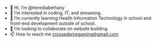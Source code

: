 - 👋 Hi, I’m @herediabethany
- 👀 I’m interested in coding, IT, and streaming.
- 🌱 I’m currently learning Health Information Technology in school and front-end development outside of school.
- 💞️ I’m looking to collaborate on website building.
- 📫 How to reach me crossedwiregaming@gmail.com

<!---
herediabethany/herediabethany is a ✨ special ✨ repository because its `README.md` (this file) appears on your GitHub profile.
You can click the Preview link to take a look at your changes.
--->
